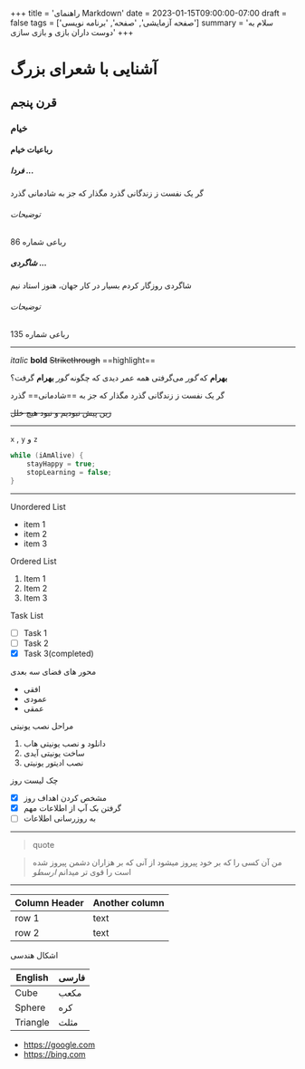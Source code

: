+++
title = 'راهنمای Markdown'
date = 2023-01-15T09:00:00-07:00
draft = false
tags = ['صفحه آزمایشی', 'صفحه', 'برنامه نویسی']
summary = 'سلام به دوست داران بازی و بازی سازی'
+++


# آشنایی با شعرای بزرگ
## قرن پنجم
### خیام
#### رباعیات خیام
##### فردا ...
گر یک نفست ز زندگانی گذرد
مگذار که جز به شادمانی گذرد
###### توضیحات
رباعی شماره 86
##### شاگردی ...
شاگردی روزگار کردم بسیار
در کار جهان، هنوز استاد نیم
###### توضیحات
رباعی شماره 135

---


*italic*
**bold**
~~Strikethrough~~
==highlight==

**بهرام** که *گور* می‌گرفتی همه عمر
دیدی که چگونه *گور* **بهرام** گرفت؟

گر یک نفست ز زندگانی گذرد
مگذار که جز به ==شادمانی== گذرد

~~زین پیش نبودیم و نبود هیچ خلل~~



---
`x` , `y` و `z`

```cs
while (iAmAlive) {
	stayHappy = true;
	stopLearning = false;
}
```

---

Unordered List
- item 1
- item 2
- item 3

Ordered List
1. Item 1
2. Item 2
3. Item 3

Task List
- [ ] Task 1
- [ ] Task 2
- [x] Task 3(completed)

محور های فضای سه بعدی
- افقی
- عمودی
- عمقی

مراحل نصب یونیتی
1. دانلود و نصب یونیتی هاب
2. ساخت یونیتی آیدی
3. نصب ادیتور یونیتی

چک لیست روز
- [x] مشخص کردن اهداف روز
- [x] گرفتن بک آپ از اطلاعات مهم
- [ ] به روزرسانی اطلاعات

---

> quote

> من آن کسی را که بر خود پیروز میشود از آنی که بر هزاران دشمن پیروز شده است را قوی تر میدانم
> *ارسطو*

---

| Column Header | Another column |
| ------------- | -------------- |
| row 1         | text           |
| row 2         | text           |

اشکال هندسی

| English  | فارسی |
| -------- | ----- |
| Cube     | مکعب  |
| Sphere   | کره   |
| Triangle | مثلث  |


- https://google.com
- https://bing.com